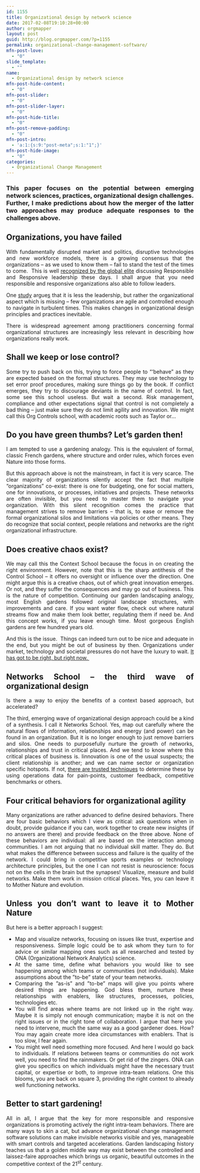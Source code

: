```yaml
---
id: 1155
title: Organizational design by network science
date: 2017-02-08T19:10:28+00:00
author: orgmapper
layout: post
guid: http://blog.orgmapper.com/?p=1155
permalink: organizational-change-management-software/
mfn-post-love:
  - "0"
slide_template:
  - ""
name:
  - Organizational design by network science
mfn-post-hide-content:
  - "0"
mfn-post-slider:
  - "0"
mfn-post-slider-layer:
  - "0"
mfn-post-hide-title:
  - "0"
mfn-post-remove-padding:
  - "0"
mfn-post-intro:
  - 'a:1:{s:9:"post-meta";s:1:"1";}'
mfn-post-hide-image:
  - "0"
categories:
  - Organizational Change Management
---
```

<h3 style="text-align: justify;">
  This paper focuses on the potential between emerging network sciences, practices, organizational design challenges. Further, I make predictions about how the merger of the latter two approaches may produce adequate responses to the challenges above.
</h3>

<!--more-->

<h2 style="text-align: justify;">
  Organizations, you have failed
</h2>

<p style="text-align: justify;">
  With fundamentally disrupted market and politics, disruptive technologies and new workforce models, there is a growing consensus that the organizations – as we used to know them – fail to stand the test of the times to come.  This is well <a href="http://www.pwc.com/gx/en/ceo-agenda/ceosurvey/2017/us.html" target="_blank" rel="noopener noreferrer">recognized by the global elite</a> discussing Responsible and Responsive leadership these days. I shall argue that you need responsible and responsive organizations also able to follow leaders.
</p>

<p style="text-align: justify;">
  One <a href="https://www2.deloitte.com/us/en/pages/human-capital/articles/introduction-human-capital-trends.html" target="_blank" rel="noopener noreferrer">study</a> argue<a href="https://www2.deloitte.com/us/en/pages/human-capital/articles/introduction-human-capital-trends.html">s</a> that it is less the leadership, but rather the organizational aspect which is missing – few organizations are agile and controlled enough to navigate in turbulent times. This makes changes in organizational design principles and practices inevitable.
</p>

<p style="text-align: justify;">
  There is widespread agreement among practitioners concerning formal organizational structures are increasingly less relevant in describing how organizations really work.
</p>

<h2 style="text-align: justify;">
  Shall we keep or lose control?
</h2>

<p style="text-align: justify;">
  Some try to push back on this, trying to force people to “‘behave” as they are expected based on the formal structures. They may use technology to set error proof procedures, making sure things go by the book. If conflict emerges, they try to discourage deviants in the name of control. In fact, some see this school useless. But wait a second. Risk management, compliance and other expectations signal that control is not completely a bad thing – just make sure they do not limit agility and innovation. We might call this Org Controls school, with academic roots such as Taylor or…
</p>

<h2 style="text-align: justify;">
  Do you have green thumbs? Let&#8217;s garden then!
</h2>

<p style="text-align: justify;">
  I am tempted to use a gardening analogy. This is the equivalent of formal, classic French gardens, where structure and order rules, which forces even Nature into those forms.
</p>

<p style="text-align: justify;">
  But this approach above is not the mainstream, in fact it is very scarce. The clear majority of organizations silently accept the fact that multiple “organizations” co-exist: there is one for budgeting, one for social matters, one for innovations, or processes, initiatives and projects. These networks are often invisible, but you need to master them to navigate your organization. With this silent recognition comes the practice that management strives to remove barriers – that is, to ease or remove the formal organizational silos and limitations via policies or other means. They do recognize that social context, people relations and networks are the right organizational infrastructure.
</p>

<h2 style="text-align: justify;">
  Does creative chaos exist?
</h2>

<p style="text-align: justify;">
  We may call this the Context School because the focus in on creating the right environment. However, note that this is the sharp antithesis of the Control School – it offers no oversight or influence over the direction. One might argue this is a creative chaos, out of which great innovation emerges. Or not, and they suffer the consequences and may go out of business. This is the nature of competition. Continuing our garden landscaping analogy, most English gardens followed original landscape structures, with improvements and care. If you want water flow, check out where natural streams flow and make them look better, regulating them if need be. And this concept works, if you leave enough time. Most gorgeous English gardens are few hundred years old.
</p>

<p style="text-align: justify;">
  And this is the issue.  Things can indeed turn out to be nice and adequate in the end, but you might be out of business by then. Organizations under market, technology and societal pressures do not have the luxury to wait. <a href="/images/2017/02/EY-is-your-corporate-strategy-fit-for-a-digital-world.pdf" target="_blank" rel="noopener noreferrer">It has got to be right, but right now. </a>
</p>

<h2 style="text-align: justify;">
  Networks School – the third wave of organizational design
</h2>

<p style="text-align: justify;">
  Is there a way to enjoy the benefits of a context based approach, but accelerated?
</p>

<p style="text-align: justify;">
  The third, emerging wave of organizational design approach could be a kind of a synthesis. I call it Networks School. Yes, map out carefully where the natural flows of information, relationships and energy (and power) can be found in an organization. But it is no longer enough to just remove barriers and silos. One needs to purposefully nurture the growth of networks, relationships and trust in critical places. And we tend to know where this critical places of business is. Iinnovation is one of the usual suspects; the client relationship is another; and we can name sector or organization specific hotspots. If not, <a href="/images/2017/02/global-transformation-study-2016.pdf" target="_blank" rel="noopener noreferrer">there are trusted techniques</a> to determine these by using operations data for pain-points, customer feedback, competitive benchmarks or others.
</p>

<h2 style="text-align: justify;">
  Four critical behaviors for organizational agility
</h2>

<p style="text-align: justify;">
  Many organizations are rather advanced to define desired behaviors. There are four basic behaviors which I view as critical: ask questions when in doubt, provide guidance if you can, work together to create new insights (if no answers are there) and provide feedback on the three above. None of these behaviors are individual: all are based on the interaction among communities. I am not arguing that no individual skill matter. They do. But what makes the difference between success and failure is the quality of the network. I could bring in competitive sports examples or technology architecture principles, but the one I can not resist is neuroscience: focus not on the cells in the brain but the synapses! Visualize, measure and build networks. Make them work in mission critical places. Yes, you can leave it to Mother Nature and evolution.
</p>

<h2 style="text-align: justify;">
  Unless you don&#8217;t want to leave it to Mother Nature
</h2>

<p style="text-align: justify;">
  But here is a better approach I suggest:
</p>

<ul style="text-align: justify;">
  <li>
    Map and visualize networks, focusing on issues like trust, expertise and responsiveness. Simple logic could be to ask whom they turn to for advice or similar mapping ones such as all researched and tested by ONA (Organizational Network Analytics) science.
  </li>
  <li>
    At the same time, define what behaviors you would like to see happening among which teams or communities (not individuals). Make assumptions about the ”to-be” state of your team networks.
  </li>
  <li>
    Comparing the ”as-is” and ”to-be” maps will give you points where desired things are happening. God bless them, nurture these relationships with enablers, like structures, processes, policies, technologies etc.
  </li>
  <li>
    You will find areas where teams are not linked up in the right way. Maybe it is simply not enough communication; maybe it is not on the right issues or in the right tone of collaboration. I argue that here you need to intervene, much the same way as a good gardener does. How? You may again create more idea circumstances with enablers. That is too slow, I fear again.
  </li>
  <li>
    You might well need something more focused. And here I would go back to individuals. If relations between teams or communities do not work well, you need to find the rainmakers. Or get rid of the zingers. ONA can give you specifics on which individuals might have the necessary trust capital, or expertise or both, to improve intra-team relations. One this blooms, you are back on square 3, providing the right context to already well functioning networks.
  </li>
</ul>

<h2 style="text-align: justify;">
  Better to start gardening!
</h2>

<p style="text-align: justify;">
  All in all, I argue that the key for more responsible and responsive organizations is promoting actively the right intra-team behaviors. There are many ways to skin a cat, but advance organizational change management software solutions can make invisible networks visible and yes, manageable with smart controls and targeted accelerations. Garden landscaping history teaches us that a golden middle way may exist between the controlled and laissez-faire approaches which brings us organic, beautiful outcomes in the competitive context of the 21<sup>st</sup> century.
</p>

&nbsp;
